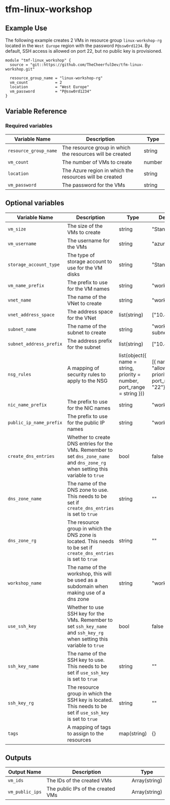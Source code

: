 # tfm-linux-workshop

## Example Use

The following example creates 2 VMs in resource group `linux-workshop-rg` located in the `West Europe` region with the
password `P@ssw0rd1234`. By default, SSH access is allowed on port 22, but no public key is provisioned.

```hcl
module "tmf-linux_workshop" {
  source = "git::https://github.com/TheCheerfulDev/tfm-linux-workshop.git"

  resource_group_name = "linux-workshop-rg"
  vm_count            = 2
  location            = "West Europe"
  vm_password         = "P@ssw0rd1234"
}
```

## Variable Reference

### Required variables

| Variable Name         | Description                                               | Type   |
|-----------------------|-----------------------------------------------------------|--------|
| `resource_group_name` | The resource group in which the resources will be created | string |
| `vm_count`            | The number of VMs to create                               | number |
| `location`            | The Azure region in which the resources will be created   | string |
| `vm_password`         | The password for the VMs                                  | string |

## Optional variables

| Variable Name           | Description                                                                                                                       | Type                                                                    | Default Value                                              |
|-------------------------|-----------------------------------------------------------------------------------------------------------------------------------|-------------------------------------------------------------------------|------------------------------------------------------------|
| `vm_size`               | The size of the VMs to create                                                                                                     | string                                                                  | "Standard_DS1_v2"                                          |
| `vm_username`           | The username for the VMs                                                                                                          | string                                                                  | "azureuser"                                                |
| `storage_account_type`  | The type of storage account to use for the VM disks                                                                               | string                                                                  | "Standard_LRS"                                             |
| `vm_name_prefix`        | The prefix to use for the VM names                                                                                                | string                                                                  | "workshop"-vm                                              |
| `vnet_name`             | The name of the VNet to create                                                                                                    | string                                                                  | "workshop"-vnet                                            |
| `vnet_address_space`    | The address space for the VNet                                                                                                    | list(string)                                                            | ["10.42.0.0/16"]                                           |
| `subnet_name`           | The name of the subnet to create                                                                                                  | string                                                                  | "workshop"-subnet                                          |
| `subnet_address_prefix` | The address prefix for the subnet                                                                                                 | list(string)                                                            | ["10.42.0.0/24"]                                           |
| `nsg_rules`             | A mapping of security rules to apply to the NSG                                                                                   | list(object({ name = string, priority = number, port_range = string })) | [{ name = "allow_ssh", priority = 100, port_range = "22"}] |
| `nic_name_prefix`       | The prefix to use for the NIC names                                                                                               | string                                                                  | "workshop-nic"                                             |
| `public_ip_name_prefix` | The prefix to use for the public IP names                                                                                         | string                                                                  | "workshop-pip"                                             |
| `create_dns_entries`    | Whether to create DNS entries for the VMs. Remember to set `dns_zone_name` and `dns_zone_rg` when setting this variable to `true` | bool                                                                    | false                                                      |
| `dns_zone_name`         | The name of the DNS zone to use. This needs to be set if `create_dns_entries` is set to `true`                                    | string                                                                  | ""                                                         |
| `dns_zone_rg`           | The resource group in which the DNS zone is located. This needs to be set if `create_dns_entries` is set to `true`                | string                                                                  | ""                                                         |
| `workshop_name`         | The name of the workshop, this will be used as a subdomain when making use of a dns zone                                          | string                                                                  | "workshop"                                                 |
| `use_ssh_key`           | Whether to use SSH key for the VMs. Remember to set `ssh_key_name` and `ssh_key_rg` when setting this variable to `true`          | bool                                                                    | false                                                      |
| `ssh_key_name`          | The name of the SSH key to use. This needs to be set if `use_ssh_key` is set to `true`                                            | string                                                                  | ""                                                         |
| `ssh_key_rg`            | The resource group in which the SSH key is located. This needs to be set if `use_ssh_key` is set to `true`                        | string                                                                  | ""                                                         |
| `tags`                  | A mapping of tags to assign to the resources                                                                                      | map(string)                                                             | {}                                                         |

## Outputs

| Output Name     | Description                       | Type          |
|-----------------|-----------------------------------|---------------|
| `vm_ids`        | The IDs of the created VMs        | Array(string) |
| `vm_public_ips` | The public IPs of the created VMs | Array(string) |
